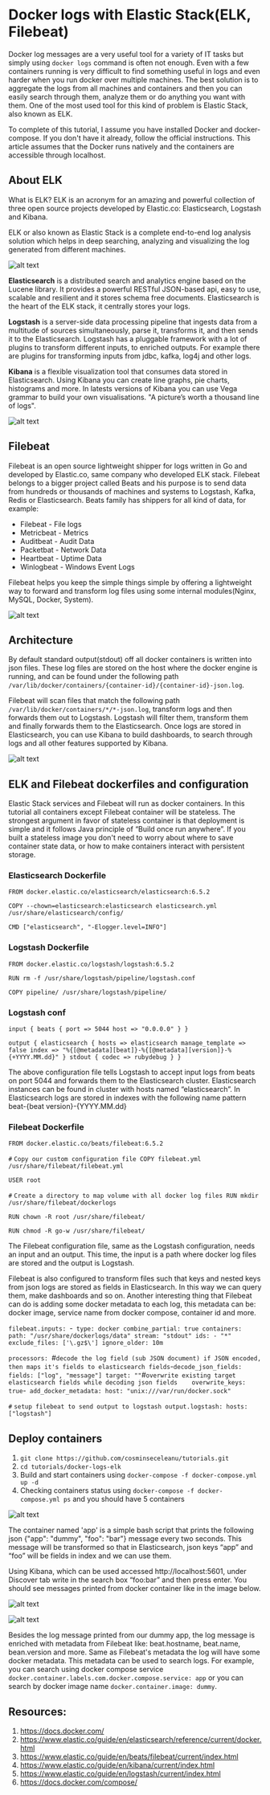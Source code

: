 # Docker logs with Elastic Stack(ELK, Filebeat)

Docker log messages are a very useful tool for a variety of IT tasks but simply using `docker logs` command is often not enough. Even with a few containers running is very difficult to find something useful in logs and even harder when you run docker over multiple machines. The best solution is to aggregate the logs from all machines and containers and then you can easily search through them, analyze them or do anything you want with them. One of the most used tool for this kind of problem is Elastic Stack, also known as ELK.

To complete of this tutorial, I assume you have installed Docker and docker-compose. If you don't have it already, follow the official instructions. This article assumes that the Docker runs natively and the containers are accessible through localhost.

## About ELK

What is ELK? ELK is an acronym for an amazing and powerful collection of three open source projects developed by Elastic.co: Elasticsearch, Logstash and Kibana.

ELK or also known as Elastic Stack is a complete end-to-end log analysis solution which helps in deep searching, analyzing and visualizing the log generated from different machines.


![alt text](./images/elk.png)

**Elasticsearch** is a distributed search and analytics engine based on the Lucene library. It provides a powerful RESTful JSON-based api, easy to use, scalable and resilient and it stores schema free documents. Elasticsearch is the heart of the ELK stack, it centrally stores your logs.

**Logstash** is a server-side data processing pipeline that ingests data from a multitude of sources simultaneously, parse it, transforms it, and then sends it to the Elasticsearch. Logstash has a pluggable framework with a lot of plugins to transform different inputs, to enriched outputs. For example there are plugins for transforming inputs from jdbc, kafka, log4j and other logs.

**Kibana** is a flexible visualization tool that consumes data stored in Elasticsearch. Using Kibana you can create line graphs, pie charts, histograms and more. In latests versions of Kibana you can use Vega grammar to build your own visualisations. "A picture’s worth a thousand line of logs".

![alt text](./images/kibana-timeseries.jpg)

## Filebeat

Filebeat is an open source lightweight shipper for logs written in Go and developed by Elastic.co, same company who developed ELK stack. Filebeat belongs to a bigger project called Beats and his purpose is to send data from hundreds or thousands of machines and systems to Logstash, Kafka, Redis or Elasticsearch. Beats family has shippers for all kind of data, for example:
 * Filebeat - File logs
 * Metricbeat - Metrics
 * Auditbeat - Audit Data
 * Packetbat - Network Data
 * Heartbeat - Uptime Data
 * Winlogbeat - Windows Event Logs
 
Filebeat helps you keep the simple things simple by offering a lightweight way to forward and transform log files using some internal modules(Nginx, MySQL, Docker, System).

![alt text](./images/filebeat-elk.png)

## Architecture

By default standard output(stdout) off all docker containers is written into json files. These log files are stored on the host where the docker engine is running, and can be found under the following path `/var/lib/docker/containers/{container-id}/{container-id}-json.log`.

Filebeat will scan files that match the following path `/var/lib/docker/containers/*/*-json.log`,  transform logs and then forwards them out to Logstash. Logstash will filter them, transform them and finally forwards them to the Elasticsearch. Once logs are stored in Elasticsearch, you can use Kibana to build dashboards, to search through logs and all other features supported by Kibana.

![alt text](./images/arhitecture.png)

## ELK and Filebeat dockerfiles and configuration

Elastic Stack services and Filebeat will run as docker containers. In this tutorial all containers except Filebeat container will be stateless. The strongest argument in favor of stateless container is that deployment is simple and it follows Java principle of “Build once run anywhere”. 
If you built a stateless image you don't need to worry about where to save container state data, or how to make containers interact with persistent storage.

### Elasticsearch Dockerfile

`FROM docker.elastic.co/elasticsearch/elasticsearch:6.5.2`

`COPY --chown=elasticsearch:elasticsearch elasticsearch.yml /usr/share/elasticsearch/config/`

`CMD ["elasticsearch", "-Elogger.level=INFO"]`

### Logstash Dockerfile

`FROM docker.elastic.co/logstash/logstash:6.5.2`

`RUN rm -f /usr/share/logstash/pipeline/logstash.conf`

`COPY pipeline/ /usr/share/logstash/pipeline/`

### Logstash conf 

`input {
    beats {
        port => 5044
        host => "0.0.0.0"
      }
    }`
    
`output {
    elasticsearch {
        hosts => elasticsearch
        manage_template => false
            index => "%{[@metadata][beat]}-%{[@metadata][version]}-%{+YYYY.MM.dd}"
    }
   stdout { codec => rubydebug }
}`

The above configuration file tells Logstash to accept input logs from beats on port 5044 and forwards them to the Elasticsearch cluster. Elasticsearch instances can be found in cluster with hosts named “elasticsearch”. 
In Elasticsearch logs are stored in indexes with the following name pattern beat-{beat version}-{YYYY.MM.dd}

### Filebeat Dockerfile

`FROM docker.elastic.co/beats/filebeat:6.5.2`

`#` `Copy our custom configuration file
COPY filebeat.yml /usr/share/filebeat/filebeat.yml`

`USER root`

`#` `Create a directory to map volume with all docker log files
RUN mkdir /usr/share/filebeat/dockerlogs`

`RUN chown -R root /usr/share/filebeat/`

`RUN chmod -R go-w /usr/share/filebeat/`

The Filebeat configuration file, same as the Logstash configuration, needs an input and an output. This time, the input is a path where docker log files are stored and the output is Logstash.

Filebeat is also configured to transform files such that keys and nested keys from json logs are stored as fields in Elasticsearch. In this way we can query them, make dashboards and so on. Another interesting thing that Filebeat can do is adding some docker metadata to each log, this metadata can be: docker image, service name from docker compose, container id and more.

`filebeat.inputs:
`-` type: docker
 combine_partial: true
 containers:
   path: "/usr/share/dockerlogs/data"
   stream: "stdout"
   ids:
     - "*"
 exclude_files: ['\.gz$\']
 ignore_older: 10m`
 
`processors:
 `#` decode the log field (sub JSON document) if JSON encoded, then maps it's fields to elasticsearch fields
`-` decode_json_fields:
   fields: ["log", "message"]
   target: ""
   `#` overwrite existing target elasticsearch fields while decoding json fields   
   overwrite_keys: true
`-` add_docker_metadata:
   host: "unix:///var/run/docker.sock"`
   
`#` `setup filebeat to send output to logstash
output.logstash:
 hosts: ["logstash"]`
 
 ## Deploy containers
 
 1. `git clone https://github.com/cosminseceleanu/tutorials.git`
 2. `cd tutorials/docker-logs-elk`
 3. Build and start containers using `docker-compose -f docker-compose.yml up -d`
 4. Checking containers status using `docker-compose -f docker-compose.yml ps` and you should have 5 containers
 
 ![alt text](./images/containers.png)
 
The container named 'app' is a simple bash script that prints the following json {"app": "dummy", "foo": "bar"} message every two seconds. This message will be transformed so that in Elasticsearch, json keys “app” and “foo” will be fields in index and we can use them.

Using Kibana, which can be used accessed http://localhost:5601, under Discover tab write in the search box “foo:bar” and then press enter. You should see messages printed from docker container like in the image below.

![alt text](./images/kibana1.png)

![alt text](./images/kibana2.png)

Besides the log message printed from our dummy app, the log message is enriched with metadata from Filebeat like: beat.hostname, beat.name, bean.version and more. 
Same as Filebeat's metadata the log will have some docker metadata. This metadata can be used to search logs. For example, you can search using docker compose service `docker.container.labels.com.docker.compose.service: app` or you can search by docker image name `docker.container.image: dummy`.

## Resources:
1. https://docs.docker.com/
2. https://www.elastic.co/guide/en/elasticsearch/reference/current/docker.html
3. https://www.elastic.co/guide/en/beats/filebeat/current/index.html
4. https://www.elastic.co/guide/en/kibana/current/index.html
5. https://www.elastic.co/guide/en/logstash/current/index.html
6. https://docs.docker.com/compose/



